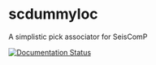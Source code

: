 # scdummyloc
A simplistic pick associator for SeisComP

[![Documentation Status](https://readthedocs.org/projects/scdummyloc/badge/?version=latest)](https://scdummyloc.readthedocs.io/en/latest/?badge=latest)
